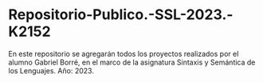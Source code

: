 # Repositorio-Publico.-SSL-2023.-K2152
En este repositorio se agregarán todos los proyectos realizados por el alumno Gabriel Borré, en el marco de la asignatura Sintaxis y Semántica de los Lenguajes. Año: 2023.
